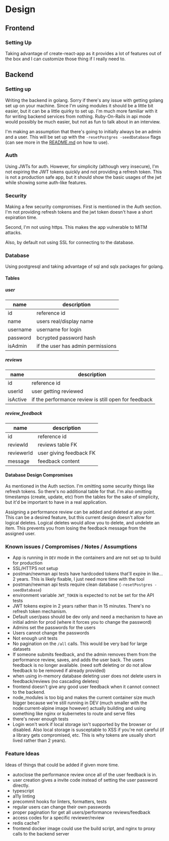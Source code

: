 # Design

## Frontend

### Setting Up

Taking advantage of create-react-app as it provides a lot of features out of the box and I can customize those thing if I really need to.

## Backend

### Setting up

Writing the backend in golang. Sorry if there's any issue with getting golang set up on your machine. Since I'm using modules it should be a little bit easier, but it can be a little quirky to set up. I'm much more familiar with it for writing backend services from nothing. Ruby-On-Rails in api mode would possibly be much easier, but not as fun to talk about in an interview.

I'm making an assumption that there's going to initially always be an admin and a user. This will be set up with the `-resetPostgres -seedDatabase` flags (can see more in the [README.md](./README.md) on how to use).

### Auth

Using JWTs for auth. However, for simplicity (although very insecure), I'm not expiring the JWT tokens quickly and not providing a refresh token. This is not a production safe app, but it should show the basic usages of the jwt while showing some auth-like features.

### Security

Making a few security compromises. First is mentioned in the Auth section. I'm not providing refresh tokens and the jwt token doesn't have a short expiration time.

Second, I'm not using https. This makes the app vulnerable to MITM attacks. 

Also, by default not using SSL for connecting to the database.

### Database

Using postgresql and taking advantage of sql and sqlx packages for golang.

#### Tables

##### user

|name|description|
|-|-|
|id|reference id|
|name| users real/display name |
|username| username for login |
|password| bcrypted password hash |
|isAdmin|if the user has admin permissions|

##### reviews
|name|description|
|-|-|
|id|reference id|
|userId|user getting reviewed|
|isActive|if the performance review is still open for feedback|

##### review_feedback
|name|description|
|-|-|
|id|reference id|
|reviewId|reviews table FK|
|reviewerId|user giving feedback FK|
|message|feedback content|

#### Database Design Compromises

As mentioned in the Auth section. I'm omitting some security things like refresh tokens. So there's no additional table for that. I'm also omitting timestamps (create, update, etc) from the tables for the sake of simplicity, but it'd be important to have in a real application.

Assigning a performance review can be added and deleted at any point. This can be a desired feature, but this current design doesn't allow for logical deletes. Logical deletes would allow you to delete, and undelete an item. This prevents you from losing the feedback message from the assigned user.

### Known issues / Compromises / Notes / Assumptions

- App is running in `DEV` mode in the containers and are not set up to build for production
- SSL/HTTPS not setup
- postman/newman api tests have hardcoded tokens that'll expire in like... 2 years. This is likely fixable, I just need more time with the tool
- postman/newman api tests require clean database (`-resetPostgres -seedDatabase`)
- environment variable `JWT_TOKEN` is expected to not be set for the API tests
- JWT tokens expire in 2 years rather than in 15 minutes. There's no refresh token mechanism.
- Default user/pass should be dev only and need a mechanism to have an initial admin for prod (where it forces you to change the password)
- Admins set the passwords for the users
- Users cannot change the passwords
- Not enough unit tests
- No pagination on the `/all` calls. This would be very bad for large datasets
- If someone submits feedback, and the admin removes them from the performance review, saves, and adds the user back. The users feedback is no longer available. (need soft deleting or do not allow feedback to be removed if already provided)
- when using in-memory database deleting user does not delete users in feedback/reviews (no cascading deletes)
- frontend doesn't give any good user feedback when it cannot connect to the backend.
- node_modules is too big and makes the current container size much bigger because we're still running in DEV (much smaller with the node:current-alpine image however) actually building and using something like nginx or kubernetes to route and serve files
- there's never enough tests
- Login won't work if local storage isn't supported by the browser or disabled. Also local storage is susceptable to XSS if you're not careful (if a library gets compromised, etc. This is why tokens are usually short lived rather than 2 years).

### Feature Ideas

Ideas of things that could be added if given more time.

- autoclose the performance review once all of the user feedback is in.
- user creation gives a invite code instead of setting the user password directly.
- typescript
- a11y linting
- precommit hooks for linters, formatters, tests
- regular users can change their own passwords
- proper pagination for get all users/performance reviews/feedback
- access codes for a specific reviewer/review
- redis cache?
- frontend docker image could use the build script, and nginx to proxy calls to the backend server